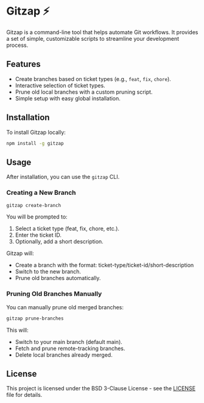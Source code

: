 # Gitzap ⚡️

Gitzap is a command-line tool that helps automate Git workflows. It provides a set of simple, customizable scripts to streamline your development process.

## Features

- Create branches based on ticket types (e.g., `feat`, `fix`, `chore`).
- Interactive selection of ticket types.
- Prune old local branches with a custom pruning script.
- Simple setup with easy global installation.

## Installation

To install Gitzap locally:

```bash
npm install -g gitzap
```

## Usage
After installation, you can use the `gitzap` CLI.

### Creating a New Branch

```bash
gitzap create-branch
```

You will be prompted to:
1. Select a ticket type (feat, fix, chore, etc.).
2. Enter the ticket ID.
3. Optionally, add a short description.

Gitzap will:
- Create a branch with the format: ticket-type/ticket-id/short-description
- Switch to the new branch.
- Prune old branches automatically.

### Pruning Old Branches Manually
You can manually prune old merged branches:

```bash
gitzap prune-branches
```

This will:
- Switch to your main branch (default main).
- Fetch and prune remote-tracking branches.
- Delete local branches already merged.

## License
This project is licensed under the BSD 3-Clause License - see the [LICENSE](/LICENSE) file for details.